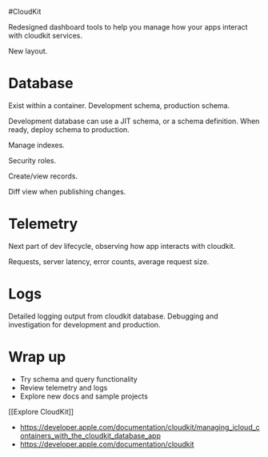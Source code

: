 #CloudKit 

Redesigned dashboard tools to help you manage how your apps interact with cloudkit services.

New layout.  

# Database
Exist within a container.  Development schema, production schema.

Development database can use a JIT schema, or a schema definition.  When ready, deploy schema to production.

Manage indexes.

Security roles.

Create/view records.  

Diff view when publishing changes.
# Telemetry
Next part of dev lifecycle, observing how app interacts with cloudkit.

Requests, server latency, error counts, average request size.

# Logs
Detailed logging output from cloudkit database.  Debugging and investigation for development and production.

# Wrap up
* Try schema and query functionality
* Review telemetry and logs
* Explore new docs and sample projects

[[Explore CloudKit]]

* https://developer.apple.com/documentation/cloudkit/managing_icloud_containers_with_the_cloudkit_database_app
* https://developer.apple.com/documentation/cloudkit

